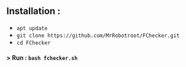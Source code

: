 ## Installation :

* `apt update`
* `git clone https://github.com/MrRobotroot/FChecker.git`
* `cd FChecker`
#### > Run : `bash fchecker.sh`
